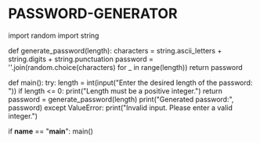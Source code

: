 # PASSWORD-GENERATOR
import random
import string

def generate_password(length):
    characters = string.ascii_letters + string.digits + string.punctuation
    password = ''.join(random.choice(characters) for _ in range(length))
    return password

def main():
    try:
        length = int(input("Enter the desired length of the password: "))
        if length <= 0:
            print("Length must be a positive integer.")
            return
        password = generate_password(length)
        print("Generated password:", password)
    except ValueError:
        print("Invalid input. Please enter a valid integer.")

if __name__ == "__main__":
    main()
